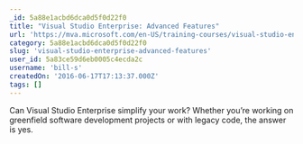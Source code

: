 ```yaml
---
_id: 5a88e1acbd6dca0d5f0d22f0
title: "Visual Studio Enterprise: Advanced Features"
url: 'https://mva.microsoft.com/en-US/training-courses/visual-studio-enterprise-advanced-features-15853?l=yQGlcnw6B_9506218949'
category: 5a88e1acbd6dca0d5f0d22f0
slug: 'visual-studio-enterprise-advanced-features'
user_id: 5a83ce59d6eb0005c4ecda2c
username: 'bill-s'
createdOn: '2016-06-17T17:13:37.000Z'
tags: []
---
```


Can Visual Studio Enterprise simplify your work? Whether you’re working on greenfield software development projects or with legacy code, the answer is yes.
